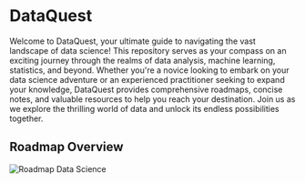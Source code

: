 # DataQuest
 Welcome to DataQuest, your ultimate guide to navigating the vast landscape of data science! This repository serves as your compass on an exciting journey through the realms of data analysis, machine learning, statistics, and beyond. Whether you're a novice looking to embark on your data science adventure or an experienced practitioner seeking to expand your knowledge, DataQuest provides comprehensive roadmaps, concise notes, and valuable resources to help you reach your destination. Join us as we explore the thrilling world of data and unlock its endless possibilities together.
## Roadmap Overview

![Roadmap Data Science](https://github.com/Ishikakataria06/DataQuest/assets/147333547/3f64173b-9eee-4003-a6f0-6cfc20b71a22)


